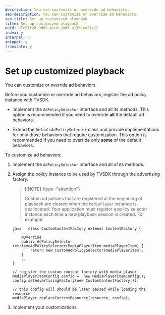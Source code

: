 ```yaml
---
description: You can customize or override ad behaviors.
seo-description: You can customize or override ad behaviors.
seo-title: Set up customized playback
title: Set up customized playback
uuid: d7c5ff2d-9d69-41c0-a0d7-a13b1ca51c12
index: y
internal: n
snippet: y
translate: y
---
```


# Set up customized playback

You can customize or override ad behaviors.

Before you customize or override ad behaviors, register the ad policy instance with TVSDK. 

* Implement the `AdPolicySelector` interface and all its methods. This option is recommended if you need to override **all** the default ad behaviors. 

* Extend the `DefaultAdPolicySelector` class and provide implementations for only those behaviors that require customization. This option is recommended if you need to override only **some** of the default behaviors. 



To customize ad behaviors: 

1. Implement the `AdPolicySelector` interface and all of its methods.
1. Assign the policy instance to be used by TVSDK through the advertising factory.


   >[!NOTE] {type="attention"}
   >
   >Custom ad policies that are registered at the beginning of playback are cleared when the `MediaPlayer` instance is deallocated. Your application must register a policy selector instance each time a new playback session is created. 
   For example: 
   ```
   java   class CustomContentFactory extends ContentFactory { 
       ... 
       @Override 
       public AdPolicySelector retrieveAdPolicySelector(MediaPlayerItem mediaPlayerItem) { 
           return new CustomAdPolicySelector(mediaPlayerItem); 
       } 
       ... 
   } 
    
   // register the custom content factory with media player 
   MediaPlayerItemConfig config =  new MediaPlayerItemConfig(); 
   config.setAdvertisingFactory(new CustomContentFactory()); 
    
   // this config will should be later passed while loading the resource 
   mediaPlayer.replaceCurrentResource(resource, config);
   ```


1. Implement your customizations.
